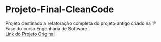 # Projeto-Final-CleanCode
Projeto destinado a refatoração completa do projeto antigo criado na 1ª Fase do curso Engenharia de Software
<br>[Link do Projeto Original](https://github.com/luigimilanez/ProjetoFinalProgramacao)
